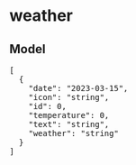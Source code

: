 # weather

## Model
<pre class="example microlight"><span class="">[</span><span class="token-not-formatted">
  </span><span class="">{</span><span class="token-not-formatted">
    </span><span class="token-string">"date"</span><span class="">:</span><span class="token-not-formatted"> </span><span class="token-string">"2023-03-15"</span><span class="">,</span><span class="token-not-formatted">
    </span><span class="token-string">"icon"</span><span class="">:</span><span class="token-not-formatted"> </span><span class="token-string">"string"</span><span class="">,</span><span class="token-not-formatted">
    </span><span class="token-string">"id"</span><span class="">:</span><span class="token-not-formatted"> </span><span class="token-not-formatted">0</span><span class="">,</span><span class="token-not-formatted">
    </span><span class="token-string">"temperature"</span><span class="">:</span><span class="token-not-formatted"> </span><span class="token-not-formatted">0</span><span class="">,</span><span class="token-not-formatted">
    </span><span class="token-string">"text"</span><span class="">:</span><span class="token-not-formatted"> </span><span class="token-string">"string"</span><span class="">,</span><span class="token-not-formatted">
    </span><span class="token-string">"weather"</span><span class="">:</span><span class="token-not-formatted"> </span><span class="token-string">"string"</span><span class="token-not-formatted">
  </span><span class="">}</span><span class="token-not-formatted">
</span><span class="">]</span></pre>
